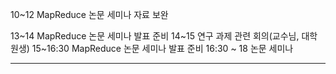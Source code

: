 
10~12 MapReduce 논문 세미나 자료 보완

13~14 MapReduce 논문 세미나 발표 준비
14~15 연구 과제 관련 회의(교수님, 대학원생)
15~16:30 MapReduce 논문 세미나 발표 준비
16:30 ~ 18 논문 세미나

---
